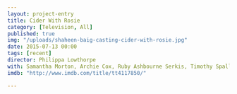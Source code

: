 ```yaml
---
layout: project-entry
title: Cider With Rosie
category: [Television, All]
published: true
img: "/uploads/shaheen-baig-casting-cider-with-rosie.jpg"
date: 2015-07-13 00:00
tags: [recent]
director: Philippa Lowthorpe
with: Samantha Morton, Archie Cox, Ruby Ashbourne Serkis, Timothy Spall
imdb: "http://www.imdb.com/title/tt4117850/"

---
```



